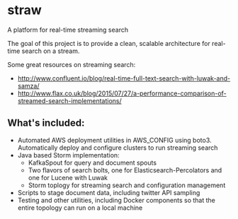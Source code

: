 # straw
A platform for real-time streaming search

The goal of this project is to provide a clean, scalable architecture for real-time search on a stream.

Some great resources on streaming search:
- http://www.confluent.io/blog/real-time-full-text-search-with-luwak-and-samza/
- http://www.flax.co.uk/blog/2015/07/27/a-performance-comparison-of-streamed-search-implementations/

## What's included:
- Automated AWS deployment utilities in AWS_CONFIG using boto3.  Automatically deploy and configure clusters to run streaming search
- Java based Storm implementation:
  - KafkaSpout for query and document spouts
  - Two flavors of search bolts, one for Elasticsearch-Percolators and one for Lucene with Luwak
  - Storm toplogy for streaming search and configuration management
- Scripts to stage document data, including twitter API sampling
- Testing and other utilities, including Docker components so that the entire topology can run on a local machine
